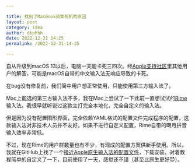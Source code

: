 ```yaml
---

title: 找到了MacBook频繁死机的原因
layout: post
category: idea
author: dkphhh
date: 2022-12-31 14:25
permalink: /2022-12-31-14-25

---
```


自从升级到macOS 13以后，电脑一天能卡死三四次。经[Apple支持社区](https://discussionschinese.apple.com/thread/254338716?answerId=258280665322#258280665322)里其他用户的解答，可能是macOS自带的中文输入法无响应导致的卡死。

在bug没有修复前，我们简中用户想正常使用，只能使用第三方输入法了。

Mac上能选的第三方输入法不多，我在Mac上尝试了一下此前一直想试试的[Rime](https://rime.im)输入法。我很早就听说过这款主打完全本地化，完全自定义的输入法。

但是因为没有配置图形界面，完全依赖YAML格式的配置文件完成程序的配置，这款输入法对非技术人员并不友好。如果不进行自定义配置，Rime自带的朙月拼音输入效率非常低。

不过，现在Rime的用户群数量也有不少，有现成的配置方案供新手使用。所以，我就在GitHub上找了一个[接近Apple原生输入法的配置文件](https://github.com/wongdean/rime-settings)，下载安装，对着教程简单的自定义了一下，目前使用了一天，感觉还不错（甚至比原生更好😈）。